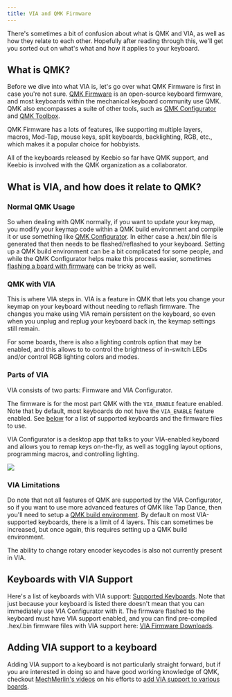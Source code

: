 ```yaml
---
title: VIA and QMK Firmware
---
```


There's sometimes a bit of confusion about what is QMK and VIA, as well as how they relate to each other. Hopefully after reading through this, we'll get you sorted out on what's what and how it applies to your keyboard.

## What is QMK?

Before we dive into what VIA is, let's go over what QMK Firmware is first in case you're not sure. [QMK Firmware](https://qmk.fm) is an open-source keyboard firmware, and most keyboards within the mechanical keyboard community use QMK. QMK also encompasses a suite of other tools, such as [QMK Configurator](https://config.qmk.fm/) and [QMK Toolbox](https://github.com/qmk/qmk_toolbox).

QMK Firmware has a lots of features, like supporting multiple layers, macros, Mod-Tap, mouse keys, split keyboards, backlighting, RGB, etc., which makes it a popular choice for hobbyists.

All of the keyboards released by Keebio so far have QMK support, and Keebio is involved with the QMK organization as a collaborator.

## What is VIA, and how does it relate to QMK?

### Normal QMK Usage

So when dealing with QMK normally, if you want to update your keymap, you modify your keymap code within a QMK build environment and compile it or use something like [QMK Configurator](https://config.qmk.fm/). In either case a .hex/.bin file is generated that then needs to be flashed/reflashed to your keyboard. Setting up a QMK build environment can be a bit complicated for some people, and while the QMK Configurator helps make this process easier, sometimes [flashing a board with firmware](flashing-firmware) can be tricky as well.

### QMK with VIA

This is where VIA steps in. VIA is a feature in QMK that lets you change your keymap on your keyboard without needing to reflash firmware. The changes you make using VIA remain persistent on the keyboard, so even when you unplug and replug your keyboard back in, the keymap settings still remain.

For some boards, there is also a lighting controls option that may be enabled, and this allows to to control the brightness of in-switch LEDs and/or control RGB lighting colors and modes.

### Parts of VIA

VIA consists of two parts: Firmware and VIA Configurator.

The firmware is for the most part QMK with the `VIA_ENABLE` feature enabled. Note that by default, most keyboards do not have the `VIA_ENABLE` feature enabled. See [below](via#keyboards-with-via-support) for a list of supported keyboards and the firmware files to use.

VIA Configurator is a desktop app that talks to your VIA-enabled keyboard and allows you to remap keys on-the-fly, as well as toggling layout options, programming macros, and controlling lighting.

![](./assets/images/misc/via-configure.png)

### VIA Limitations

Do note that not all features of QMK are supported by the VIA Configurator, so if you want to use more advanced features of QMK like Tap Dance, then you'll need to setup a [QMK build environment](https://docs.qmk.fm/#/newbs_getting_started). By default on most VIA-supported keyboards, there is a limit of 4 layers. This can sometimes be increased, but once again, this requires setting up a QMK build environment.

The ability to change rotary encoder keycodes is also not currently present in VIA.

## Keyboards with VIA Support

Here's a list of keyboards with VIA support: [Supported Keyboards](https://caniusevia.com/docs/supported_keyboards). Note that just because your keyboard is listed there doesn't mean that you can immediately use VIA Configurator with it. The firmware flashed to the keyboard must have VIA support enabled, and you can find pre-compiled .hex/.bin firmware files with VIA support here: [VIA Firmware Downloads](https://caniusevia.com/docs/download_firmware).

## Adding VIA support to a keyboard

Adding VIA support to a keyboard is not particularly straight forward, but if you are interested in doing so and have good working knowledge of QMK, checkout [MechMerlin's videos](https://www.youtube.com/channel/UCdfrYMwAJ8LHvy8-j_WIxAw) on his efforts to [add VIA support to various boards](https://www.youtube.com/results?search_query=Porting+VIA+Ports).
